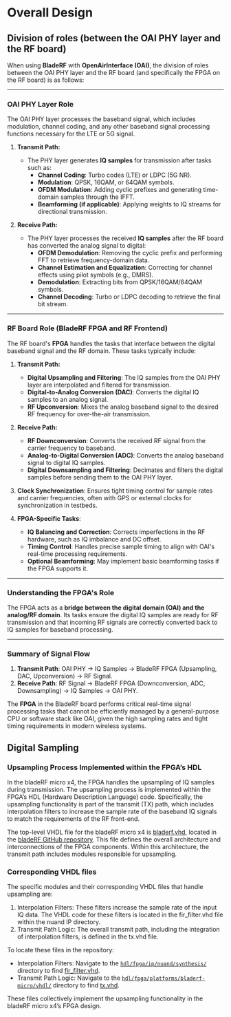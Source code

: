 # Overall Design

## Division of roles (between the OAI PHY layer and the RF board)

When using **BladeRF** with **OpenAirInterface (OAI)**, the division of roles between the OAI PHY layer and the RF board (and specifically the FPGA on the RF board) is as follows:

---

### **OAI PHY Layer Role**
The OAI PHY layer processes the baseband signal, which includes modulation, channel coding, and any other baseband signal processing functions necessary for the LTE or 5G signal. 

1. **Transmit Path:**
   - The PHY layer generates **IQ samples** for transmission after tasks such as:
     - **Channel Coding**: Turbo codes (LTE) or LDPC (5G NR).
     - **Modulation**: QPSK, 16QAM, or 64QAM symbols.
     - **OFDM Modulation**: Adding cyclic prefixes and generating time-domain samples through the IFFT.
     - **Beamforming (if applicable)**: Applying weights to IQ streams for directional transmission.

2. **Receive Path:**
   - The PHY layer processes the received **IQ samples** after the RF board has converted the analog signal to digital:
     - **OFDM Demodulation**: Removing the cyclic prefix and performing FFT to retrieve frequency-domain data.
     - **Channel Estimation and Equalization**: Correcting for channel effects using pilot symbols (e.g., DMRS).
     - **Demodulation**: Extracting bits from QPSK/16QAM/64QAM symbols.
     - **Channel Decoding**: Turbo or LDPC decoding to retrieve the final bit stream.

---

### **RF Board Role (BladeRF FPGA and RF Frontend)**
The RF board's **FPGA** handles the tasks that interface between the digital baseband signal and the RF domain. These tasks typically include:

1. **Transmit Path:**
   - **Digital Upsampling and Filtering**: The IQ samples from the OAI PHY layer are interpolated and filtered for transmission.
   - **Digital-to-Analog Conversion (DAC)**: Converts the digital IQ samples to an analog signal.
   - **RF Upconversion**: Mixes the analog baseband signal to the desired RF frequency for over-the-air transmission.

2. **Receive Path:**
   - **RF Downconversion**: Converts the received RF signal from the carrier frequency to baseband.
   - **Analog-to-Digital Conversion (ADC)**: Converts the analog baseband signal to digital IQ samples.
   - **Digital Downsampling and Filtering**: Decimates and filters the digital samples before sending them to the OAI PHY layer.

3. **Clock Synchronization**: Ensures tight timing control for sample rates and carrier frequencies, often with GPS or external clocks for synchronization in testbeds.

4. **FPGA-Specific Tasks**:
   - **IQ Balancing and Correction**: Corrects imperfections in the RF hardware, such as IQ imbalance and DC offset.
   - **Timing Control**: Handles precise sample timing to align with OAI's real-time processing requirements.
   - **Optional Beamforming**: May implement basic beamforming tasks if the FPGA supports it.

---

### **Understanding the FPGA's Role**
The FPGA acts as a **bridge between the digital domain (OAI) and the analog/RF domain**. Its tasks ensure the digital IQ samples are ready for RF transmission and that incoming RF signals are correctly converted back to IQ samples for baseband processing. 

---

### **Summary of Signal Flow**
1. **Transmit Path**: OAI PHY → IQ Samples → BladeRF FPGA (Upsampling, DAC, Upconversion) → RF Signal.
2. **Receive Path**: RF Signal → BladeRF FPGA (Downconversion, ADC, Downsampling) → IQ Samples → OAI PHY.

The **FPGA** in the BladeRF board performs critical real-time signal processing tasks that cannot be efficiently managed by a general-purpose CPU or software stack like OAI, given the high sampling rates and tight timing requirements in modern wireless systems.

## Digital Sampling

### Upsampling Process Implemented within the FPGA’s HDL 

In the bladeRF micro x4, the FPGA handles the upsampling of IQ samples during transmission. The upsampling process is implemented within the FPGA’s HDL (Hardware Description Language) code. Specifically, the upsampling functionality is part of the transmit (TX) path, which includes interpolation filters to increase the sample rate of the baseband IQ signals to match the requirements of the RF front-end.

The top-level VHDL file for the bladeRF micro x4 is [bladerf.vhd](https://github.com/Nuand/bladeRF/blob/master/hdl/fpga/platforms/bladerf-micro/vhdl/bladerf.vhd), located in the [bladeRF GitHub repository](https://github.com/Nuand/bladeRF). This file defines the overall architecture and interconnections of the FPGA components. Within this architecture, the transmit path includes modules responsible for upsampling.

### Corresponding VHDL files

The specific modules and their corresponding VHDL files that handle upsampling are:
1.	Interpolation Filters: These filters increase the sample rate of the input IQ data. The VHDL code for these filters is located in the fir_filter.vhd file within the nuand IP directory.
2.	Transmit Path Logic: The overall transmit path, including the integration of interpolation filters, is defined in the tx.vhd file.

To locate these files in the repository:
-	Interpolation Filters: Navigate to the [`hdl/fpga/ip/nuand/synthesis/`](https://github.com/Nuand/bladeRF/blob/master/hdl/fpga/ip/nuand/synthesis) directory to find [fir_filter.vhd](https://github.com/Nuand/bladeRF/blob/master/hdl/fpga/ip/nuand/synthesis/fir_filter.vhd).
-	Transmit Path Logic: Navigate to the [`hdl/fpga/platforms/bladerf-micro/vhdl/`](https://github.com/Nuand/bladeRF/blob/master/hdl/fpga/platforms/bladerf-micro/vhdl) directory to find [tx.vhd](https://github.com/Nuand/bladeRF/blob/master/hdl/fpga/platforms/bladerf-micro/vhdl/tx.vhd).

These files collectively implement the upsampling functionality in the bladeRF micro x4’s FPGA design.
